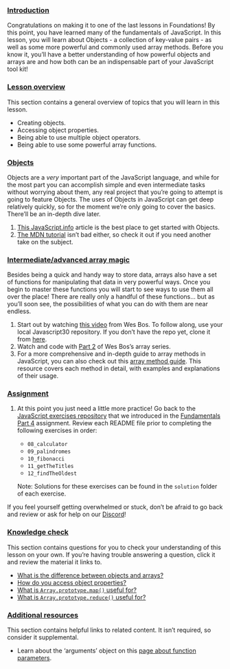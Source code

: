 ### [Introduction](https://www.theodinproject.com/lessons/foundations-fundamentals-part-5#introduction)

Congratulations on making it to one of the last lessons in Foundations! By this point, you have learned many of the fundamentals of JavaScript. In this lesson, you will learn about Objects - a collection of key-value pairs - as well as some more powerful and commonly used array methods. Before you know it, you’ll have a better understanding of how powerful objects and arrays are and how both can be an indispensable part of your JavaScript tool kit!

### [Lesson overview](https://www.theodinproject.com/lessons/foundations-fundamentals-part-5#lesson-overview)

This section contains a general overview of topics that you will learn in this lesson.

- Creating objects.
- Accessing object properties.
- Being able to use multiple object operators.
- Being able to use some powerful array functions.

### [Objects](https://www.theodinproject.com/lessons/foundations-fundamentals-part-5#objects)

Objects are a _very_ important part of the JavaScript language, and while for the most part you can accomplish simple and even intermediate tasks without worrying about them, any real project that you’re going to attempt is going to feature Objects. The uses of Objects in JavaScript can get deep relatively quickly, so for the moment we’re only going to cover the basics. There’ll be an in-depth dive later.

1. [This JavaScript.info](https://javascript.info/object) article is the best place to get started with Objects.
2. [The MDN tutorial](https://developer.mozilla.org/en-US/docs/Learn/JavaScript/Objects/Basics) isn’t bad either, so check it out if you need another take on the subject.

### [Intermediate/advanced array magic](https://www.theodinproject.com/lessons/foundations-fundamentals-part-5#intermediateadvanced-array-magic)

Besides being a quick and handy way to store data, arrays also have a set of functions for manipulating that data in very powerful ways. Once you begin to master these functions you will start to see ways to use them all over the place! There are really only a handful of these functions… but as you’ll soon see, the possibilities of what you can do with them are near endless.

1. Start out by watching [this video](https://www.youtube.com/watch?v=HB1ZC7czKRs) from Wes Bos. To follow along, use your local Javascript30 repository. If you don’t have the repo yet, clone it from [here](https://github.com/wesbos/JavaScript30).
2. Watch and code with [Part 2](https://www.youtube.com/watch?v=QNmRfyNg1lw) of Wes Bos’s array series.
3. For a more comprehensive and in-depth guide to array methods in JavaScript, you can also check out this [array method guide](https://javascript.info/array-methods). This resource covers each method in detail, with examples and explanations of their usage.

### [Assignment](https://www.theodinproject.com/lessons/foundations-fundamentals-part-5#assignment)

1. At this point you just need a little more practice! Go back to the [JavaScript exercises repository](https://github.com/TheOdinProject/javascript-exercises) that we introduced in the [Fundamentals Part 4](https://www.theodinproject.com/lessons/foundations-fundamentals-part-4) assignment. Review each README file prior to completing the following exercises in order:
    
    - `08_calculator`
    - `09_palindromes`
    - `10_fibonacci`
    - `11_getTheTitles`
    - `12_findTheOldest`
    
    Note: Solutions for these exercises can be found in the `solution` folder of each exercise.
    

If you feel yourself getting overwhelmed or stuck, don’t be afraid to go back and review or ask for help on our [Discord](https://discord.gg/fbFCkYabZB)!

### [Knowledge check](https://www.theodinproject.com/lessons/foundations-fundamentals-part-5#knowledge-check)

This section contains questions for you to check your understanding of this lesson on your own. If you’re having trouble answering a question, click it and review the material it links to.

- [What is the difference between objects and arrays?](https://javascript.info/object#summary)
- [How do you access object properties?](https://developer.mozilla.org/en-US/docs/Learn/JavaScript/Objects/Basics#bracket_notation)
- [What is `Array.prototype.map()` useful for?](https://www.youtube.com/watch?v=HB1ZC7czKRs&t=233s)
- [What is `Array.prototype.reduce()` useful for?](https://youtu.be/HB1ZC7czKRs?t=467)

### [Additional resources](https://www.theodinproject.com/lessons/foundations-fundamentals-part-5#additional-resources)

This section contains helpful links to related content. It isn’t required, so consider it supplemental.

- Learn about the ‘arguments’ object on this [page about function parameters](https://www.w3schools.com/js/js_function_parameters.asp).